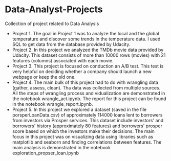 # Data-Analyst-Projects
Collection of project related to Data Analysis
* Project 1.
 The goal in Project 1 was to analyze the local and the global temperature and discover some trends in the temperature data. I used SQL to get data from the database provided by Udacity.
* Project 2. 
 In this project we analyzed the TMDb movie data provided by Udacity. This dataset consists of more than 10000 rows (movies) with 21 features (columns) associated with each movie. 
* Project 3. 
 This project is focused on conduction an A/B test. This test is very helpful on deciding whether a company should launch a new webpage or keep the old one.
* Project 4. The main bulk of this project had to do with wrangling data (gather, assess, clean). Tha data was collected from multiple sources. All the steps of wrangling process and vidualization are demonstrated in the notebook wrangle_act.ipynb. The report for this project can be found in the notebook wrangle_report.ipynb.
* Project 5. In this project we explored a dataset (saved in the file porsperLoanData.csv) of approximately 114000 loans lent to borrowers from investors via Prosper services. This dataset include investors' and borrowers' history (approximately 80 features) and borrowers' prosper score based on which the investors make their decisions. The main focus in this project was on visualizing data using libraries such as matplotlib and seaborn and finding correlations between features. The main analysis is demonstrated in the notebook exploration_propser_loan.ipynb
  
